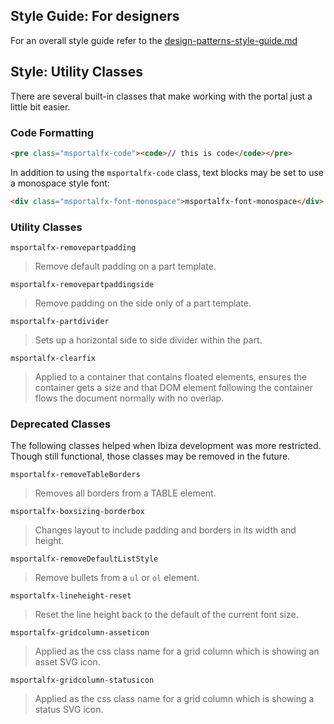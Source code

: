 ## Style Guide: For designers
For an overall style guide refer to the [design-patterns-style-guide.md](design-patterns-style-guide.md)

## Style: Utility Classes

There are several built-in classes that make working with the portal just a little bit easier.

### Code Formatting

```html
<pre class="msportalfx-code"><code>// this is code</code></pre>
```

In addition to using the `msportalfx-code` class, text blocks may be set to use a monospace style font:

```html
<div class="msportalfx-font-monospace">msportalfx-font-monospace</div>
```

### Utility Classes

```
msportalfx-removepartpadding
```
>Remove default padding on a part template.

```
msportalfx-removepartpaddingside
```
> Remove padding on the side only of a part template.

```
msportalfx-partdivider
```
> Sets up a horizontal side to side divider within the part.

```
msportalfx-clearfix
```
> Applied to a container that contains floated elements, ensures the container gets a size and that DOM element following the container flows the document normally with no overlap.

### Deprecated Classes
The following classes helped when Ibiza development was more restricted. Though still functional, those classes may be removed in the future.

```
msportalfx-removeTableBorders
```
> Removes all borders from a TABLE element.

```
msportalfx-boxsizing-borderbox
```
> Changes layout to include padding and borders in its width and height.

```
msportalfx-removeDefaultListStyle
```
> Remove bullets from a `ul` or `ol` element.

```
msportalfx-lineheight-reset
```
> Reset the line height back to the default of the current font size.

```
msportalfx-gridcolumn-asseticon
```
> Applied as the css class name for a grid column which is showing an asset SVG icon.

```
msportalfx-gridcolumn-statusicon
```
> Applied as the css class name for a grid column which is showing a status SVG icon.
